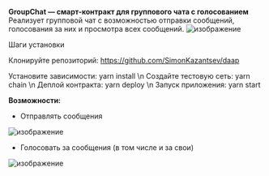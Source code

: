 **GroupChat — смарт-контракт для группового чата с голосованием**
Реализует групповой чат с возможностью отправки сообщений, голосования за них и просмотра всех сообщений.
![изображение](https://github.com/user-attachments/assets/852c50ae-d38a-416f-8d34-c0bcbd3bc6be)

Шаги установки

Клонируйте репозиторий: https://github.com/SimonKazantsev/daap

Установите зависимости: yarn install \n
Создайте тестовую сеть: yarn chain \n
Деплой контракта: yarn deploy \n 
Запуск приложения: yarn start

**Возможности:**
- Отправлять сообщения

![изображение](https://github.com/user-attachments/assets/a1db8fe6-06b0-4755-b5c1-8cec23f70458)


- Голосовать за сообщения (в том числе и за свои)

![изображение](https://github.com/user-attachments/assets/0f36d2d8-b901-482d-ab72-c34845d90031)


